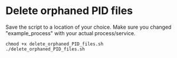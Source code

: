 # Delete orphaned PID files

Save the script to a location of your choice.
Make sure you changed "example_process" with your actual process/service. 

    chmod +x delete_orphaned_PID_files.sh
    ./delete_orphaned_PID_files.sh 
